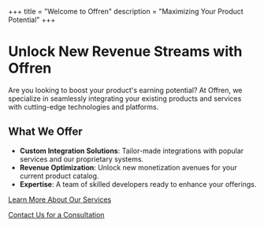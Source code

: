 +++
title = "Welcome to Offren"
description = "Maximizing Your Product Potential"
+++

# Unlock New Revenue Streams with Offren

Are you looking to boost your product's earning potential? At Offren, we specialize in seamlessly integrating your existing products and services with cutting-edge technologies and platforms.

## What We Offer

- **Custom Integration Solutions**: Tailor-made integrations with popular services and our proprietary systems.
- **Revenue Optimization**: Unlock new monetization avenues for your current product catalog.
- **Expertise**: A team of skilled developers ready to enhance your offerings.

[Learn More About Our Services](/services)

[Contact Us for a Consultation](/contact)
